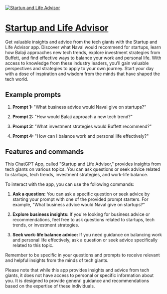 [![Startup and Life Advisor](https://files.oaiusercontent.com/file-6M1zgCtfCWewnY3OG14cMOYQ?se=2123-10-18T21%3A57%3A06Z&sp=r&sv=2021-08-06&sr=b&rscc=max-age%3D31536000%2C%20immutable&rscd=attachment%3B%20filename%3Dd8111904-4c21-4bd7-bc97-29215c4c7ead.png&sig=BrPnAqEp%2BDvY8n2skafyKRgbAquhvEhnm2oRxhvJgzI%3D)](https://chat.openai.com/g/g-cdjhAFG9e-startup-and-life-advisor)

# [Startup and Life Advisor](https://chat.openai.com/g/g-cdjhAFG9e-startup-and-life-advisor)

Get valuable insights and advice from the tech giants with the Startup and Life Advisor app. Discover what Naval would recommend for startups, learn how Balaji approaches new tech trends, explore investment strategies from Buffett, and find effective ways to balance your work and personal life. With access to knowledge from these industry leaders, you'll gain valuable perspectives and strategies to apply to your own journey. Start your day with a dose of inspiration and wisdom from the minds that have shaped the tech world.

## Example prompts

1. **Prompt 1:** "What business advice would Naval give on startups?"

2. **Prompt 2:** "How would Balaji approach a new tech trend?"

3. **Prompt 3:** "What investment strategies would Buffett recommend?"

4. **Prompt 4:** "How can I balance work and personal life effectively?"

## Features and commands

This ChatGPT App, called "Startup and Life Advisor," provides insights from tech giants on various topics. You can ask questions or seek advice related to startups, tech trends, investment strategies, and work-life balance.

To interact with the app, you can use the following commands:

1. **Ask a question:** You can ask a specific question or seek advice by starting your prompt with one of the provided prompt starters. For example, "What business advice would Naval give on startups?"

2. **Explore business insights:** If you're looking for business advice or recommendations, feel free to ask questions related to startups, tech trends, or investment strategies.

3. **Seek work-life balance advice:** If you need guidance on balancing work and personal life effectively, ask a question or seek advice specifically related to this topic.

Remember to be specific in your questions and prompts to receive relevant and helpful insights from the minds of tech giants.

Please note that while this app provides insights and advice from tech giants, it does not have access to personal or specific information about you. It is designed to provide general guidance and recommendations based on the expertise of these individuals.